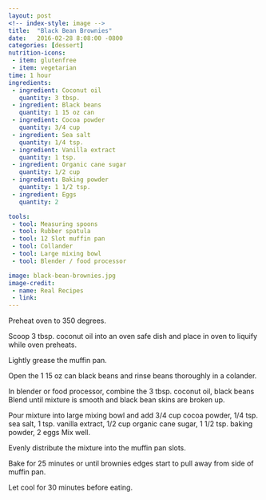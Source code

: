 ```yaml
---
layout: post
<!-- index-style: image -->
title:  "Black Bean Brownies"
date:   2016-02-28 8:08:00 -0800
categories: [dessert]
nutrition-icons:
 - item: glutenfree
 - item: vegetarian
time: 1 hour
ingredients:
 - ingredient: Coconut oil
   quantity: 3 tbsp.
 - ingredient: Black beans
   quantity: 1 15 oz can
 - ingredient: Cocoa powder
   quantity: 3/4 cup
 - ingredient: Sea salt
   quantity: 1/4 tsp.
 - ingredient: Vanilla extract
   quantity: 1 tsp.
 - ingredient: Organic cane sugar
   quantity: 1/2 cup
 - ingredient: Baking powder
   quantity: 1 1/2 tsp.
 - ingredient: Eggs
   quantity: 2

tools:
 - tool: Measuring spoons
 - tool: Rubber spatula
 - tool: 12 Slot muffin pan
 - tool: Collander
 - tool: Large mixing bowl
 - tool: Blender / food processor

image: black-bean-brownies.jpg
image-credit:
 - name: Real Recipes
 - link: 
---
```


Preheat oven to 350 degrees.

Scoop <span>3 tbsp. coconut oil</span> into an oven safe dish and place in oven to liquify while oven preheats.

Lightly grease the muffin pan.

Open the <span>1 15 oz can black beans</span> and rinse beans thoroughly in a colander.

In blender or food processor, combine the <span>3 tbsp. coconut oil,</span> <span>black beans</span> Blend until mixture is smooth and black bean skins are broken up.

Pour mixture into large mixing bowl and add <span>3/4 cup cocoa powder,</span> <span>1/4 tsp. sea salt,</span> <span>1 tsp. vanilla extract,</span> <span>1/2 cup organic cane sugar,</span> <span>1 1/2 tsp. baking powder,</span> <span>2 eggs</span> Mix well.

Evenly distribute the mixture into the muffin pan slots.

Bake for 25 minutes or until brownies edges start to pull away from side of muffin pan.

Let cool for 30 minutes before eating.